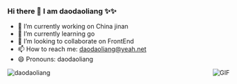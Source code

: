 ### Hi there 👋 I am daodaoliang ✨✨

- 🔭 I’m currently working on China jinan
- 🌱 I’m currently learning go
- 👯 I’m looking to collaborate on FrontEnd
- 📫 How to reach me: daodaoliang@yeah.net
- 😄 Pronouns: daodaoliang

![daodaoliang](https://github-readme-stats.vercel.app/api?username=daodaoliang&show_icons=true)
<img align="right" alt="GIF" src="https://media.giphy.com/media/836HiJc7pgzy8iNXCn/giphy.gif" />
